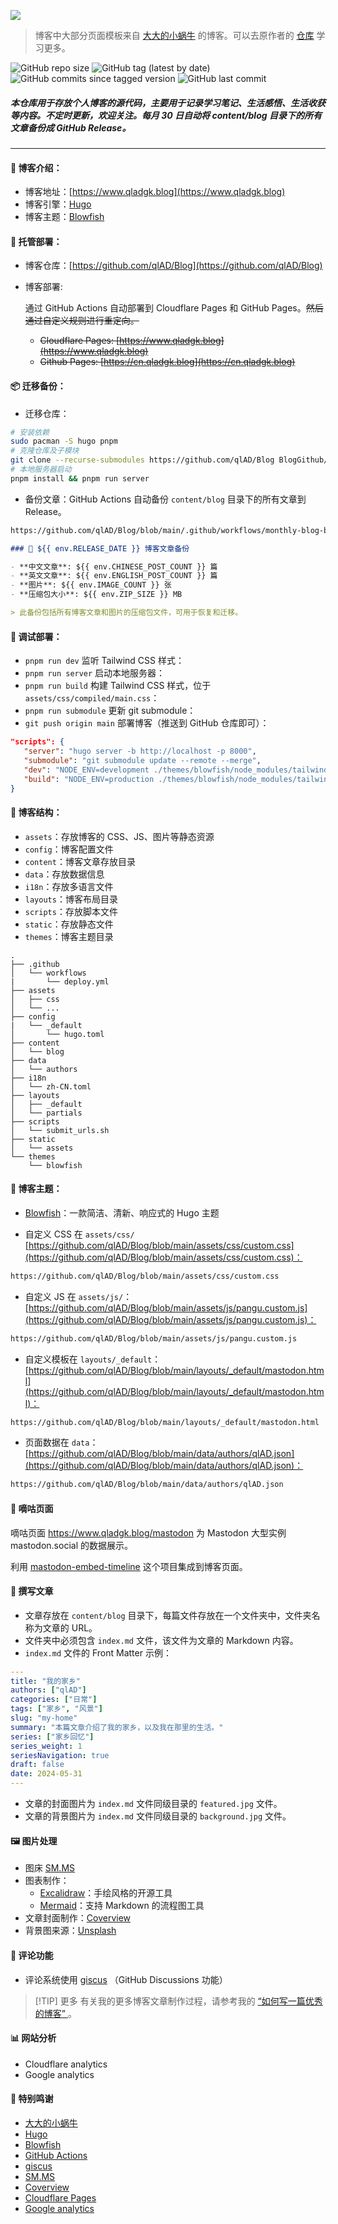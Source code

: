![](static/qladgk.png)

> 博客中大部分页面模板来自 [大大的小蜗牛](https://www.eallion.com/) 的博客。可以去原作者的 [仓库](https://github.com/eallion/eallion.com) 学习更多。

![GitHub repo size](https://img.shields.io/github/repo-size/qlAD/Blog) ![GitHub tag (latest by date)](https://img.shields.io/github/v/tag/qlAD/Blog) ![GitHub commits since tagged version](https://img.shields.io/github/commits-since/qlAD/Blog/latest/main) ![GitHub last commit](https://img.shields.io/github/last-commit/qlAD/Blog) 

##### 本仓库用于存放个人博客的源代码，主要用于记录学习笔记、生活感悟、生活收获等内容。不定时更新，欢迎关注。每月 30 日自动将 content/blog 目录下的所有文章备份成 GitHub Release。

---

#### 📖 博客介绍：

- 博客地址：[https://www.qladgk.blog](https://www.qladgk.blog)
- 博客引擎：[Hugo](https://gohugo.io/)
- 博客主题：[Blowfish](https://blowfish.page/)

#### 🚀 托管部署：

- 博客仓库：[https://github.com/qlAD/Blog](https://github.com/qlAD/Blog)
- 博客部署:

  通过 GitHub Actions 自动部署到 Cloudflare Pages 和 GitHub Pages。~~然后通过自定义规则进行重定向。~~

  - ~~Cloudflare Pages: [https://www.qladgk.blog](https://www.qladgk.blog)~~
  - ~~Github Pages: [https://cn.qladgk.blog](https://cn.qladgk.blog)~~

#### 📦 迁移备份：

- 迁移仓库：

```sh
# 安装依赖
sudo pacman -S hugo pnpm
# 克隆仓库及子模块
git clone --recurse-submodules https://github.com/qlAD/Blog BlogGithub/ && cd BlogGithub/
# 本地服务器启动
pnpm install && pnpm run server
```

- 备份文章：GitHub Actions 自动备份 `content/blog` 目录下的所有文章到 Release。

```bash
https://github.com/qlAD/Blog/blob/main/.github/workflows/monthly-blog-backup.yml
```

```md
### 📅 ${{ env.RELEASE_DATE }} 博客文章备份

- **中文文章**: ${{ env.CHINESE_POST_COUNT }} 篇
- **英文文章**: ${{ env.ENGLISH_POST_COUNT }} 篇
- **图片**: ${{ env.IMAGE_COUNT }} 张
- **压缩包大小**: ${{ env.ZIP_SIZE }} MB

> 此备份包括所有博客文章和图片的压缩包文件，可用于恢复和迁移。
```

#### 🔨 调试部署：

- `pnpm run dev` 监听 Tailwind CSS 样式：
- `pnpm run server` 启动本地服务器：
- `pnpm run build` 构建 Tailwind CSS 样式，位于 `assets/css/compiled/main.css`：
- `pnpm run submodule` 更新 git submodule：
- `git push origin main` 部署博客（推送到 GitHub 仓库即可）：

```json
"scripts": {
   "server": "hugo server -b http://localhost -p 8000",
   "submodule": "git submodule update --remote --merge",
   "dev": "NODE_ENV=development ./themes/blowfish/node_modules/tailwindcss/lib/cli.js -c ./themes/blowfish/tailwind.config.js -i ./themes/blowfish/assets/css/main.css -o ./assets/css/compiled/main.css --jit -w",
   "build": "NODE_ENV=production ./themes/blowfish/node_modules/tailwindcss/lib/cli.js -c ./themes/blowfish/tailwind.config.js -i ./themes/blowfish/assets/css/main.css -o ./assets/css/compiled/main.css --jit"
}
```

#### 📁 博客结构：

- `assets`：存放博客的 CSS、JS、图片等静态资源
- `config`：博客配置文件
- `content`：博客文章存放目录
- `data`：存放数据信息
- `i18n`：存放多语言文件
- `layouts`：博客布局目录
- `scripts`：存放脚本文件
- `static`：存放静态文件
- `themes`：博客主题目录

```
.
├── .github
│   └── workflows
|       └── deploy.yml
├── assets
│   ├── css
│   └── ...
├── config
|   └── _default
│       └── hugo.toml
├── content
│   └── blog
├── data
│   └── authors
├── i18n
│   └── zh-CN.toml
├── layouts
│   ├── _default
│   └── partials
├── scripts
│   └── submit_urls.sh
├── static
│   └── assets
└── themes
    └── blowfish
```

#### 🎨 博客主题：

- [Blowfish](https://blowfish.page/)：一款简洁、清新、响应式的 Hugo 主题

- 自定义 CSS 在 `assets/css/` [https://github.com/qlAD/Blog/blob/main/assets/css/custom.css](https://github.com/qlAD/Blog/blob/main/assets/css/custom.css)：

```bash
https://github.com/qlAD/Blog/blob/main/assets/css/custom.css
```

- 自定义 JS 在 `assets/js/`： [https://github.com/qlAD/Blog/blob/main/assets/js/pangu.custom.js](https://github.com/qlAD/Blog/blob/main/assets/js/pangu.custom.js)：
  
```bash
https://github.com/qlAD/Blog/blob/main/assets/js/pangu.custom.js
```

- 自定义模板在 `layouts/_default`： [https://github.com/qlAD/Blog/blob/main/layouts/_default/mastodon.html](https://github.com/qlAD/Blog/blob/main/layouts/_default/mastodon.html)：

```bash
https://github.com/qlAD/Blog/blob/main/layouts/_default/mastodon.html
```

- 页面数据在 `data`： [https://github.com/qlAD/Blog/blob/main/data/authors/qlAD.json](https://github.com/qlAD/Blog/blob/main/data/authors/qlAD.json)：

```bash
https://github.com/qlAD/Blog/blob/main/data/authors/qlAD.json
```

#### 🎈 嘀咕页面

嘀咕页面 https://www.qladgk.blog/mastodon 为 Mastodon 大型实例 mastodon.social 的数据展示。

利用 [mastodon-embed-timeline](https://gitlab.com/idotj/mastodon-embed-timeline) 这个项目集成到博客页面。

#### 📝 撰写文章

- 文章存放在 `content/blog` 目录下，每篇文件存放在一个文件夹中，文件夹名称为文章的 URL。
- 文件夹中必须包含 `index.md` 文件，该文件为文章的 Markdown 内容。
- `index.md` 文件的 Front Matter 示例：

```yaml
---
title: "我的家乡"
authors: ["qlAD"]
categories: ["日常"]
tags: ["家乡", "风景"]
slug: "my-home"
summary: "本篇文章介绍了我的家乡，以及我在那里的生活。"
series: ["家乡回忆"]
series_weight: 1
seriesNavigation: true
draft: false
date: 2024-05-31
---
```

- 文章的封面图片为 `index.md` 文件同级目录的 `featured.jpg` 文件。
-  文章的背景图片为 `index.md` 文件同级目录的 `background.jpg` 文件。

#### 🖼️ 图片处理

- 图床 [SM.MS](https://sm.ms/)
- 图表制作：
  - [Excalidraw](https://excalidraw.com/)：手绘风格的开源工具
  - [Mermaid](https://mermaid-js.github.io/mermaid/)：支持 Markdown 的流程图工具
- 文章封面制作：[Coverview](https://coverview.vercel.app/editor)
- 背景图来源：[Unsplash](https://unsplash.com/)
#### 🌈 评论功能

- 评论系统使用 [giscus](https://giscus.app/) （GitHub Discussions 功能）

> [!TIP] 更多
> 有关我的更多博客文章制作过程，请参考我的 [“如何写一篇优秀的博客”
](https://www.qladgk.blog/how-blogging/)。

#### 📊 网站分析

- Cloudflare analytics
- Google analytics

#### 🎉 特别鸣谢

- [大大的小蜗牛](https://www.eallion.com/)
- [Hugo](https://gohugo.io/)
- [Blowfish](https://blowfish.page/)
- [GitHub Actions](https://github.com/features/actions)
- [giscus](https://giscus.app/)
- [SM.MS](https://sm.ms/)
- [Coverview](https://coverview.vercel.app/editor)
- [Cloudflare Pages](https://pages.cloudflare.com/)
- [Google analytics](https://analytics.google.com/analytics/web/)
